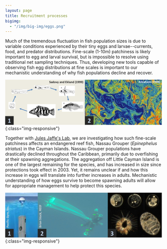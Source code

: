 ```yaml
---
layout: page
title: Recruitment processes
bigimg:
  - "/img/big-img/eggs.png"
---
```


Much of the tremendous fluctuation in fish population sizes is due to variable conditions experienced by their tiny eggs and larvae--currents, food, and predator distributions. Fine-scale (1-10m) patchiness is likely important to egg and larval survival, but is impossible to resolve using traditional net sampling techniques. Thus, developing new tools capable of observing fish egg distributions at fine scales is important to our mechanistic understanding of why fish populations decline and recover.

![](/img/big-img/recruitment.png){:class="img-responsive"}

Together with [Jules Jaffe's Lab](http://jaffeweb.ucsd.edu/), we are investigating how such fine-scale patchiness affects an endangered reef fish, Nassau Grouper (*Epinephelus striatus*) in the Cayman Islands. Nassau Grouper populations have drastically declined throughout the Caribbean, primarily due to overfishing at their spawning aggregations. The aggregation off Little Cayman Island is one of the largest remaining for the species, and has increased in size since protections took effect in 2003. Yet, it remains unclear if and how this increase in eggs will translate into further increases in adults. Mechanistic understanding of how eggs survive to become spawning adults will allow for appropriate management to help protect this species.

![](/img/big-img/netcam_methods.png){:class="img-responsive"}
